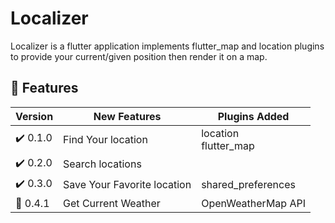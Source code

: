 # Localizer

Localizer is a flutter application implements flutter_map and location plugins to provide your current/given position then render it on a map.

##  :stars: Features

| Version    | New Features| Plugins Added|
|------------|-------------|-------------| 
|:heavy_check_mark: 0.1.0| Find Your location|location</br>flutter_map|
|:heavy_check_mark: 0.2.0| Search locations||
|:heavy_check_mark: 0.3.0| Save Your Favorite location|shared_preferences|
|:red_circle: 0.4.1| Get Current Weather|OpenWeatherMap API|



